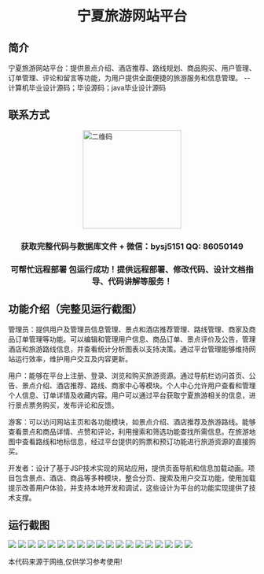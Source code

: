 <p><h1 align="center">宁夏旅游网站平台</h1></p>

## 简介
宁夏旅游网站平台：提供景点介绍、酒店推荐、路线规划、商品购买、用户管理、订单管理、评论和留言等功能，为用户提供全面便捷的旅游服务和信息管理。    --计算机毕业设计源码；毕设源码；java毕业设计源码


## 联系方式
<img src="https://bs-1329754181.cos.ap-shanghai.myqcloud.com/wx.jpg" alt="二维码" style="display: block; margin: 0 auto;" width="200px">
<p><h3 align="center">获取完整代码与数据库文件 + 微信：bysj5151 QQ: 86050149</h3></p>
<p><h3 align="center">可帮忙远程部署 包运行成功！提供远程部署、修改代码、设计文档指导、代码讲解等服务！</h3></p>

## 功能介绍（完整见运行截图）
管理员：提供用户及管理员信息管理、景点和酒店推荐管理、路线管理、商家及商品订单管理等功能。可以编辑和管理用户信息、商品订单、景点评价及公告，管理酒店和旅游路线信息，并查看统计分析图表以支持决策。通过平台管理能够维持网站运行效率，维护用户交互及内容更新。

用户：能够在平台上注册、登录、浏览和购买旅游资源。通过导航栏访问首页、公告、景点介绍、酒店推荐、路线、商家中心等模块。个人中心允许用户查看和管理个人信息、订单详情及收藏内容。用户可以通过平台获取宁夏旅游相关的信息，进行景点票务购买，发布评论和反馈。

游客：可以访问网站主页和各功能模块，如景点介绍、酒店推荐及旅游路线。能够查看景点和商品详情、点赞和评论，利用搜索和筛选功能查找所需信息。在旅游地图中查看路线和地标信息，经过平台提供的购票和预订功能进行旅游资源的直接购买。

开发者：设计了基于JSP技术实现的网站应用，提供页面导航和信息加载动画。项目包含景点、酒店、商品等多种模块，整合分页、搜索及用户交互功能，使用加载提示改善用户体验，并支持本地开发和调试，这些设计为平台的功能实现提供了技术支撑。


## 运行截图
![](https://bs-1329754181.cos.ap-shanghai.myqcloud.com/ssm/NingxiaTourismWebsitePlatform/img/001.jpg)
![](https://bs-1329754181.cos.ap-shanghai.myqcloud.com/ssm/NingxiaTourismWebsitePlatform/img/002.jpg)
![](https://bs-1329754181.cos.ap-shanghai.myqcloud.com/ssm/NingxiaTourismWebsitePlatform/img/003.jpg)
![](https://bs-1329754181.cos.ap-shanghai.myqcloud.com/ssm/NingxiaTourismWebsitePlatform/img/004.jpg)
![](https://bs-1329754181.cos.ap-shanghai.myqcloud.com/ssm/NingxiaTourismWebsitePlatform/img/005.jpg)
![](https://bs-1329754181.cos.ap-shanghai.myqcloud.com/ssm/NingxiaTourismWebsitePlatform/img/006.jpg)
![](https://bs-1329754181.cos.ap-shanghai.myqcloud.com/ssm/NingxiaTourismWebsitePlatform/img/007.jpg)
![](https://bs-1329754181.cos.ap-shanghai.myqcloud.com/ssm/NingxiaTourismWebsitePlatform/img/008.jpg)
![](https://bs-1329754181.cos.ap-shanghai.myqcloud.com/ssm/NingxiaTourismWebsitePlatform/img/009.jpg)
![](https://bs-1329754181.cos.ap-shanghai.myqcloud.com/ssm/NingxiaTourismWebsitePlatform/img/010.jpg)
![](https://bs-1329754181.cos.ap-shanghai.myqcloud.com/ssm/NingxiaTourismWebsitePlatform/img/011.jpg)
![](https://bs-1329754181.cos.ap-shanghai.myqcloud.com/ssm/NingxiaTourismWebsitePlatform/img/012.jpg)
![](https://bs-1329754181.cos.ap-shanghai.myqcloud.com/ssm/NingxiaTourismWebsitePlatform/img/013.jpg)
![](https://bs-1329754181.cos.ap-shanghai.myqcloud.com/ssm/NingxiaTourismWebsitePlatform/img/014.jpg)
![](https://bs-1329754181.cos.ap-shanghai.myqcloud.com/ssm/NingxiaTourismWebsitePlatform/img/015.jpg)
![](https://bs-1329754181.cos.ap-shanghai.myqcloud.com/ssm/NingxiaTourismWebsitePlatform/img/016.jpg)
![](https://bs-1329754181.cos.ap-shanghai.myqcloud.com/ssm/NingxiaTourismWebsitePlatform/img/017.jpg)
![](https://bs-1329754181.cos.ap-shanghai.myqcloud.com/ssm/NingxiaTourismWebsitePlatform/img/018.jpg)
![](https://bs-1329754181.cos.ap-shanghai.myqcloud.com/ssm/NingxiaTourismWebsitePlatform/img/019.jpg)

<p>本代码来源于网络,仅供学习参考使用!</p>
